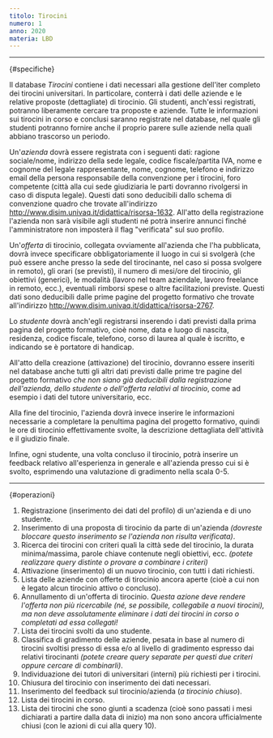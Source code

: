 ```yaml
---
titolo: Tirocini
numero: 1
anno: 2020
materia: LBD
---
```


-------
{#specifiche}

Il database *Tirocini* contiene i dati necessari alla
gestione dell'iter completo dei tirocini universitari. In particolare, conterrà
i dati delle aziende e le relative proposte (dettagliate) di tirocinio. Gli
studenti, anch'essi registrati, potranno liberamente cercare tra proposte e
aziende. Tutte le informazioni sui tirocini in corso e conclusi saranno
registrate nel database, nel quale gli studenti potranno fornire anche il
proprio parere sulle aziende nella quali abbiano trascorso un periodo.

Un'*azienda* dovrà essere registrata con i seguenti
dati: ragione sociale/nome, indirizzo della sede legale, codice fiscale/partita
IVA, nome e cognome del legale rappresentante, nome, cognome, telefono e
indirizzo email della persona responsabile della convenzione per i tirocini,
foro competente (città alla cui sede giudiziaria le parti dovranno rivolgersi
in caso di disputa legale). Questi dati sono deducibili dallo schema di
convenzione quadro che trovate all'indirizzo <http://www.disim.univaq.it/didattica/risorsa-1632>.
All'atto della registrazione l'azienda non sarà visibile agli studenti né potrà
inserire annunci finché l'amministratore non imposterà il flag "verificata" sul
suo profilo.

Un'*offerta* di tirocinio, collegata ovviamente
all'azienda che l'ha pubblicata, dovrà invece specificare obbligatoriamente il
luogo in cui si svolgerà (che può essere anche presso la sede del tirocinante,
nel caso si possa svolgere in remoto), gli orari (se previsti), il numero di
mesi/ore del tirocinio, gli obiettivi (generici), le modalità (lavoro nel team
aziendale, lavoro freelance in remoto, ecc.), eventuali rimborsi spese o altre
facilitazioni previste. Questi dati sono deducibili dalle prime pagine del
progetto formativo che trovate all'indirizzo <http://www.disim.univaq.it/didattica/risorsa-2767>.

Lo *studente* dovrà anch'egli registrarsi inserendo i
dati previsti dalla prima pagina del progetto formativo, cioè nome, data e
luogo di nascita, residenza, codice fiscale, telefono, corso di laurea al quale
è iscritto, e indicando se è portatore di handicap.

All'atto della creazione (attivazione) del tirocinio, dovranno
essere inseriti nel database anche tutti gli altri dati previsti dalle prime
tre pagine del progetto formativo *che non siano già deducibili dalla
registrazione dell'azienda, dello studente o dell'offerta relativi al tirocinio*,
come ad esempio i dati del tutore universitario, ecc.

Alla fine del tirocinio, l'azienda dovrà invece inserire le
informazioni necessarie a completare la penultima pagina del progetto
formativo, quindi le ore di tirocinio effettivamente svolte, la descrizione
dettagliata dell'attività e il giudizio finale.

Infine, ogni studente, una volta concluso il tirocinio,
potrà inserire un feedback relativo all'esperienza in generale e all'azienda
presso cui si è svolto, esprimendo una valutazione di gradimento nella scala
0-5.

-------
{#operazioni}

1. Registrazione (inserimento dei dati del profilo) di un'azienda e di uno
studente.
2. Inserimento di una proposta di tirocinio da parte di un'azienda *(dovreste
bloccare questo inserimento se l'azienda non risulta verificata)*.
3. Ricerca dei tirocini con criteri quali la città sede del tirocinio, la
durata minima/massima, parole chiave contenute negli obiettivi, ecc. *(potete
realizzare query distinte o provare a combinare i criteri)*
4. Attivazione (inserimento) di un nuovo tirocinio, con tutti i dati
richiesti.
5. Lista delle aziende con offerte di tirocinio ancora aperte (cioè a cui
non è legato alcun tirocinio attivo o concluso).
6. Annullamento di un'offerta di tirocinio. *Questa azione deve rendere
l'offerta non più ricercabile (né, se possibile, collegabile a nuovi tirocini),
ma non deve assolutamente eliminare i dati dei tirocini in corso o completati
ad essa collegati!*
7. Lista dei tirocini svolti da uno studente.
8. Classifica di gradimento delle aziende, pesata in base al numero di
tirocini svoltisi presso di essa e/o al livello di gradimento espresso dai
relativi tirocinanti *(potete creare query separate per questi due criteri
oppure cercare di combinarli)*.
9. Individuazione dei tutori di universitari (interni) più richiesti per i
tirocini.
10. Chiusura del tirocinio con inserimento dei dati necessari.
11. Inserimento del feedback sul tirocinio/azienda (*a tirocinio chiuso*).
12. Lista dei tirocini in corso.
13. Lista dei tirocini che sono giunti a scadenza (cioè sono passati i mesi
dichiarati a partire dalla data di inizio) ma non sono ancora ufficialmente
chiusi (con le azioni di cui alla query 10).
